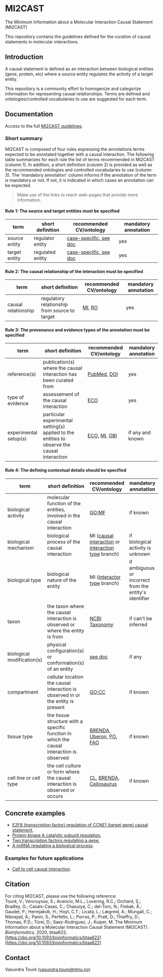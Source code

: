 # MI2CAST
The Minimum Information about a Molecular Interaction Causal Statement (MI2CAST)

This repository contains the guidelines defined for the curation of causal statements in molecular interactions.

## Introduction
A causal statement is defined as an interaction between biological entities (gene, protein, etc) where a source entity regulates the activity of a target entity.

This repository is a community effort to homogenize and categorize information for representing causal relationships. Terms are defined and ontologies/controlled vocabularies to use are suggested for each term.

## Documentation
Access to the full [MI2CAST guidelines](docs/MI2CAST_guideline.md).

### Short summary
MI2CAST is composed of four rules expressing the annotations terms expected to be annotated together with a causal interaction. The following table summarizes for each rule the list of terms recommended in MI2CAST (column 1). In addition, a short definition (column 2) is provided as well as the recommended ontologies and controlled vocabularies to use (column 3). The 'mandatory annotation' column informs if the annotation of the term is mandatory or not. If not, it is indicated in which cases an annotation can be expected.
> Make use of the links to reach web-pages that provide more information.

#### Rule 1: The source and target entities must be specified

|	term |	short definition |	recommended CV/ontology |	mandatory annotation |
|-|-|-|-|
| source entity |	regulator entity |	[case-specific, see doc](https://github.com/MI2CAST/MI2CAST/blob/master/docs/MI2CAST_guideline.md#rule-1-source-and-target-entity-of-the-causal-statement-mandatory)	| yes |
| target entity |	regulated entity |	[case-specific, see doc](https://github.com/MI2CAST/MI2CAST/blob/master/docs/MI2CAST_guideline.md#rule-1-source-and-target-entity-of-the-causal-statement-mandatory)	| yes |

#### Rule 2: The causal relationship of the interaction must be specified

|	term |	short definition |	recommended CV/ontology |	mandatory annotation |
|-|-|-|-|
| causal relationship |	regulatory relationship from source to target |	[MI](https://www.ebi.ac.uk/ols/ontologies/mi/terms?iri=http%3A%2F%2Fpurl.obolibrary.org%2Fobo%2FMI_2234), [RO](https://www.ebi.ac.uk/ols/ontologies/ro/properties?iri=http%3A%2F%2Fpurl.obolibrary.org%2Fobo%2FRO_0002506)	| yes |

#### Rule 3: The provenance and evidence types of the annotation must be specified

|	term |	short definition |	recommended CV/ontology |	mandatory annotation |
|-|-|-|-|
| reference(s) |	publication(s) where the causal interaction has been curated from |	[PubMed](https://www.ncbi.nlm.nih.gov/pmc/pmctopmid/), [DOI](https://www.doi.org/)	| yes |
| type of evidence |	assessement of the causal interaction |	[ECO](http://www.evidenceontology.org/)	| yes |
| experimental setup(s) |	particular experimental setting(s) applied to the entities to observe the causal interaction |	[ECO](http://www.evidenceontology.org/), [MI](https://www.ebi.ac.uk/ols/ontologies/mi/terms?iri=http%3A%2F%2Fpurl.obolibrary.org%2Fobo%2FMI_0346), [OBI](http://obi-ontology.org/)	| if any and known |

#### Rule 4: The defining contextual details should be specified

| term |	short definition |	recommended CV/ontology |	mandatory annotation |
|-|-|-|-|
| biological activity |	molecular function of the entities, involved in the causal interaction |	[GO:MF](http://geneontology.org/)	| if known |
| biological mechanism |	biological process of the causal interaction |	MI ([causal interaction](https://www.ebi.ac.uk/ols/ontologies/mi/terms?iri=http%3A%2F%2Fpurl.obolibrary.org%2Fobo%2FMI_2233) or [interaction type](https://www.ebi.ac.uk/ols/ontologies/mi/terms?iri=http%3A%2F%2Fpurl.obolibrary.org%2Fobo%2FMI_0190) branch)	| if biological activity is unknown |
| biological type | biological nature of the entity | MI ([interactor type](https://www.ebi.ac.uk/ols/ontologies/mi/terms?iri=http%3A%2F%2Fpurl.obolibrary.org%2Fobo%2FMI_0313) branch) | if ambiguous or incorrect from the entity's identifier |
| taxon |	the taxon where the causal interaction is observed or where the entity is from |	[NCBI Taxonomy](https://www.ncbi.nlm.nih.gov/taxonomy)	| if can't be inferred |
| biological modification(s) |	physical configuration(s) or conformation(s) of an entity |	[see doc](https://github.com/MI2CAST/MI2CAST/blob/master/docs/MI2CAST_guideline.md#biological-modification) | if any |
| compartment |	cellular location the causal interaction is observed in or the entity is present | [GO:CC](http://geneontology.org/) | if known |
| tissue type |	the tissue structure with a specific function in which the causal interaction is observed	| [BRENDA](https://www.brenda-enzymes.org/ontology.php?ontology_id=3), [Uberon](https://uberon.github.io/), [PO](http://planteome.org/), [FAO](https://github.com/obophenotype/fungal-anatomy-ontology) |	if known |
| cell line or cell type |	the cell culture or form where the causal interaction is observed or occurs |	[CL](http://www.obofoundry.org/ontology/cl.html), [BRENDA](https://www.brenda-enzymes.org/ontology.php?ontology_id=3), [Cellosaurus](https://web.expasy.org/cellosaurus/) | if known |

## Concrete examples
* [E2F8 (transcription factor) regulation of CCNE1 (target gene) causal statement](examples/TF-TG.md),
* [Protein kinase A catalytic subunit regulation](examples/PKA_regulation.md),
* [Two transcription factors regulating a gene](examples/2TF-TG.md),
* [A miRNA regulating a biological process](examples/mirna_process.md).

### Examples for future applications
* [Cell to cell causal interaction](examples/cell_cell_interaction.md).

## Citation
For citing MI2CAST, please use the following reference:  
Touré, V.; Vercruysse, S.; Acencio, M.L.; Lovering, R.C.; Orchard, S.; Bradley, G.; Casals-Casas, C.; Chaouiya, C.; del-Toro, N.; Flobak, Å.; Gaudet, P.; Hermjakob, H.; Hoyt, C.T.; Licata, L.; Lægreid, A.; Mungall, C.; Niknejad, A.; Panni, S.; Perfetto, L.; Porras, P.; Pratt, D.; Thieffry, D.; Thomas, P.D.; Türei, D.; Saez-Rodriguez, J.; Kuiper, M. The Minimum Information about a Molecular Interaction Causal Statement (MI2CAST).  *Bioinformatics*, 2020, btaa622, [https://doi.org/10.1093/bioinformatics/btaa622](https://doi.org/10.1093/bioinformatics/btaa622)

## Contact 
Vasundra Touré ([vasundra.toure@ntnu.no](mailto:vasundra.toure@ntnu.no))
